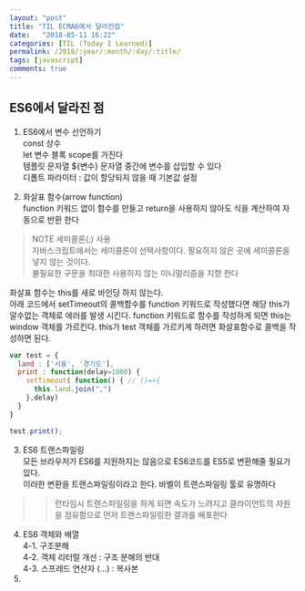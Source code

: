 ```yaml
---
layout: "post"
title: "TIL ECMA6에서 달라진점"
date:   "2018-05-11 16:22"
categories: [TIL (Today I Learned)]
permalink: /2018/:year/:month/:day/:title/
tags: [javascript]
comments: true
---
```

## ES6에서 달라진 점
1. ES6에서 변수 선언하기  
const 상수  
let 변수 블록 scope를 가진다   
템플릿 문자열  ${변수} 문자열 중간에 변수를 삽입할 수 있다  
디폴트 파라미터 : 값이 할당되지 않을 때 기본값 설정    

2. 화살표 함수(arrow function)  
function 키워드 없이 함수를 만들고 return을 사용하지 않아도 식을 계산하여 자동으로 반환 한다  
>NOTE 세미콜론(;) 사용  
> 자바스크립트에서는 세미콜론이 선택사항이다. 필요하지 않은 곳에 세미콜론을 넣지 않는 것이다.  
> 불필요한 구문을 최대한 사용하지 않는 미니멀리즘을 지향 한다  

화살표 함수는 this를 새로 바인딩 하지 않는다.  
아래 코드에서 setTimeout의 콜백함수를 function 키워드로 작성했다면 해당 this가 알수없는 객체로
에러를 발생 시킨다. function 키워드로 함수를 작성하게 되면 this는 window 객체를 가르킨다. this가
test 객체를 가르키게 하려면 화살표함수로 콜백을 작성하면 된다.    

```javascript
var test = {
  land : ['서울', '경기도'],
  print : function(delay=1000) {
    setTimeout( function() { // ()=>{
      this.land.join(",")
    },delay)
  }
}

test.print();
```

3. ES6 트랜스파일링  
모든 브라우저가 ES6를 지원하지는 않음으로 ES6코드를 ES5로 변환해줄 필요가 있다.  
이러한 변환을 트랜스파일링이라고 한다. 바벨이 트랜스파일링 툴로 유명하다   
>> 런타임시 트랜스파일링을 하게 되면 속도가 느려지고 클라이언트의 자원을 점유함으로 먼저 트랜스파일링한
> 결과를 배포한다  

4. ES6 객체와 배열  
4-1. 구조분해    
4-2. 객체 리터럴 개선 : 구조 분해의 반대    
4-3. 스프레드 연산자 (...) : 복사본  
5.
